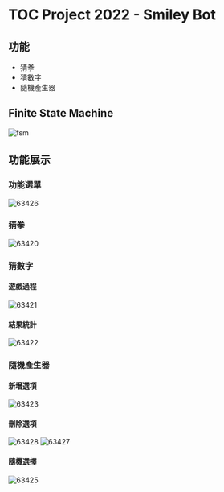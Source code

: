 # TOC Project 2022 - Smiley Bot

## 功能
* 猜拳
* 猜數字
* 隨機產生器

## Finite State Machine
![fsm](https://user-images.githubusercontent.com/82558089/209506301-c98773c3-fd61-441c-9469-2a94e4b9f9f5.png)

## 功能展示
### 功能選單
![63426](https://user-images.githubusercontent.com/82558089/209506553-c01d36d1-a25c-4e82-a858-a8c1351ebb17.jpg)

### 猜拳
![63420](https://user-images.githubusercontent.com/82558089/209506543-4edb0d33-7e07-4932-ac0b-6cf122de67c2.jpg)

### 猜數字
#### 遊戲過程
![63421](https://user-images.githubusercontent.com/82558089/209506546-f39615d4-910f-4b76-bc8a-1132f2abbd78.jpg)
#### 結果統計
![63422](https://user-images.githubusercontent.com/82558089/209506547-c110b560-4315-405a-8c41-1a93ae3d69b9.jpg)

### 隨機產生器
#### 新增選項
![63423](https://user-images.githubusercontent.com/82558089/209506548-f6084a64-d9e0-410b-84a0-11e5301d6507.jpg)
#### 刪除選項
![63428](https://user-images.githubusercontent.com/82558089/209506540-5d2c1e1e-5a5e-402c-a486-94a1dddfca46.jpg)
![63427](https://user-images.githubusercontent.com/82558089/209506538-be454951-3d93-444e-a006-e6a6480160ce.jpg)
#### 隨機選擇
![63425](https://user-images.githubusercontent.com/82558089/209506552-6a4a4a36-582d-4624-b2e3-26838629493d.jpg)
